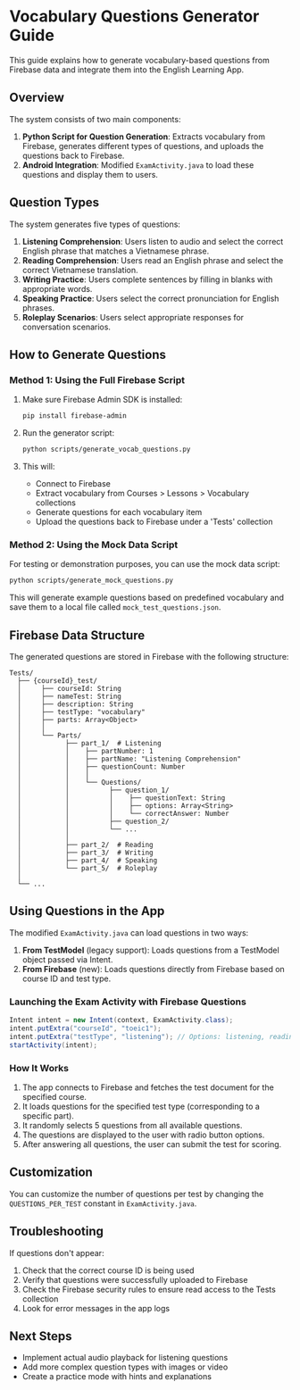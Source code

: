 # Vocabulary Questions Generator Guide

This guide explains how to generate vocabulary-based questions from Firebase data and integrate them into the English Learning App.

## Overview

The system consists of two main components:

1. **Python Script for Question Generation**: Extracts vocabulary from Firebase, generates different types of questions, and uploads the questions back to Firebase.
2. **Android Integration**: Modified `ExamActivity.java` to load these questions and display them to users.

## Question Types

The system generates five types of questions:

1. **Listening Comprehension**: Users listen to audio and select the correct English phrase that matches a Vietnamese phrase.
2. **Reading Comprehension**: Users read an English phrase and select the correct Vietnamese translation.
3. **Writing Practice**: Users complete sentences by filling in blanks with appropriate words.
4. **Speaking Practice**: Users select the correct pronunciation for English phrases.
5. **Roleplay Scenarios**: Users select appropriate responses for conversation scenarios.

## How to Generate Questions

### Method 1: Using the Full Firebase Script

1. Make sure Firebase Admin SDK is installed:
   ```bash
   pip install firebase-admin
   ```

2. Run the generator script:
   ```bash
   python scripts/generate_vocab_questions.py
   ```

3. This will:
   - Connect to Firebase
   - Extract vocabulary from Courses > Lessons > Vocabulary collections
   - Generate questions for each vocabulary item
   - Upload the questions back to Firebase under a 'Tests' collection

### Method 2: Using the Mock Data Script

For testing or demonstration purposes, you can use the mock data script:

```bash
python scripts/generate_mock_questions.py
```

This will generate example questions based on predefined vocabulary and save them to a local file called `mock_test_questions.json`.

## Firebase Data Structure

The generated questions are stored in Firebase with the following structure:

```
Tests/
  ├── {courseId}_test/
  │     ├── courseId: String
  │     ├── nameTest: String
  │     ├── description: String
  │     ├── testType: "vocabulary"
  │     ├── parts: Array<Object>
  │     │
  │     └── Parts/
  │           ├── part_1/  # Listening
  │           │    ├── partNumber: 1
  │           │    ├── partName: "Listening Comprehension"
  │           │    ├── questionCount: Number
  │           │    │
  │           │    └── Questions/
  │           │          ├── question_1/
  │           │          │    ├── questionText: String
  │           │          │    ├── options: Array<String>
  │           │          │    └── correctAnswer: Number
  │           │          ├── question_2/
  │           │          └── ...
  │           │
  │           ├── part_2/  # Reading
  │           ├── part_3/  # Writing
  │           ├── part_4/  # Speaking
  │           └── part_5/  # Roleplay
  │
  └── ...
```

## Using Questions in the App

The modified `ExamActivity.java` can load questions in two ways:

1. **From TestModel** (legacy support): Loads questions from a TestModel object passed via Intent.
2. **From Firebase** (new): Loads questions directly from Firebase based on course ID and test type.

### Launching the Exam Activity with Firebase Questions

```java
Intent intent = new Intent(context, ExamActivity.class);
intent.putExtra("courseId", "toeic1");
intent.putExtra("testType", "listening"); // Options: listening, reading, writing, speaking, roleplay
startActivity(intent);
```

### How It Works

1. The app connects to Firebase and fetches the test document for the specified course.
2. It loads questions for the specified test type (corresponding to a specific part).
3. It randomly selects 5 questions from all available questions.
4. The questions are displayed to the user with radio button options.
5. After answering all questions, the user can submit the test for scoring.

## Customization

You can customize the number of questions per test by changing the `QUESTIONS_PER_TEST` constant in `ExamActivity.java`.

## Troubleshooting

If questions don't appear:
1. Check that the correct course ID is being used
2. Verify that questions were successfully uploaded to Firebase
3. Check the Firebase security rules to ensure read access to the Tests collection
4. Look for error messages in the app logs

## Next Steps

- Implement actual audio playback for listening questions
- Add more complex question types with images or video
- Create a practice mode with hints and explanations 